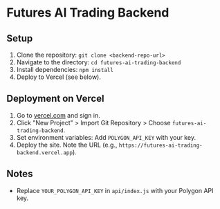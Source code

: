 # Futures AI Trading Backend

## Setup
1. Clone the repository: `git clone <backend-repo-url>`
2. Navigate to the directory: `cd futures-ai-trading-backend`
3. Install dependencies: `npm install`
4. Deploy to Vercel (see below).

## Deployment on Vercel
1. Go to [vercel.com](https://vercel.com) and sign in.
2. Click "New Project" > Import Git Repository > Choose `futures-ai-trading-backend`.
3. Set environment variables: Add `POLYGON_API_KEY` with your key.
4. Deploy the site. Note the URL (e.g., `https://futures-ai-trading-backend.vercel.app`).

## Notes
- Replace `YOUR_POLYGON_API_KEY` in `api/index.js` with your Polygon API key.
